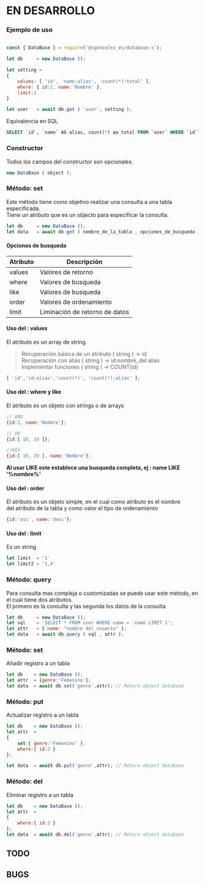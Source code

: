 # EN DESARROLLO 

### Ejemplo de uso

```javascript

const { DataBase } = require('@sgonzalez_es/database-x');

let db     = new DataBase ();

let setting =
{
    values: [ 'id', 'name:alias', 'count(*):total' ],
    where: { id:2, name:'Nombre' },
    limit:1
}

let user   = await db.get ( 'user', setting );
```
Equivalencia en SQL
```sql
SELECT `id`, `name` AS alias, count(*) as total FROM `user` WHERE `id` = 2 AND `name` = 'Nombre' LIMIT 1
```
### Constructor
Todos los campos del constructor son opcionales.

```javascript
new DataBase ( object );
```

### Método: set
Este método tiene como objetivo realizar una consulta a una tabla especificada.  
Tiene un atributo que es un objecto para especificar la consulta.

```javascript
let db     = new DataBase ();
let data   = await db.get ( nombre_de_la_tabla , opciones_de_busqueda );
```
#### Opciones de busqueda
| Atributo 			 | Descripción     |
|---				 |---	           |  
| values             | Valores de retorno | 
| where              | Valores de busqueda | 
| like               | Valores de busqueda | 
| order              | Valores de ordenamiento | 
| limit              | Liminación de retorno de datos | 

#### Uso del : values
El atributo es un array de string.

> Recuperación básica de un atributo ( string ) ->  id  
> Recuperación con alias             ( string ) ->  id:nombre_del alias  
> Implementar funciones              ( string ) ->  COUNT(id)  

```javascript
[ 'id','id:alias','count(*)', 'count(*):alias' ];
```

#### Uso del : where y like
El atributo es un objeto con strings o de arrays

```javascript
// AND
{id:2, name:'Nombre'};

// OR
{id:[ 10, 29 ]};

//MIX
{id:[ 10, 29 ], name:'Nombre'};
```
**Al usar LIKE este establece una busqueda completa, ej : name LIKE '%nombre%'**

#### Uso del : order
El atributo es un objeto simple, en el cual como atributo es el nombre   
del atributo de la tabla y como valor el tipo de ordenamiento

```javascript
{id:'asc', name:'desc'};
```

#### Uso del : limit
Es un string

```javascript
let limit  = '1'
let limit2 = '1,4'
```

### Método: query
Para consulta mas compleja o customizadas se puede usar este método, en el cual tiene dos atributos.  
El primero es la consulta y las segunda los datos de la consulta

```javascript
let db     = new DataBase ();
let sql    = 'SELECT * FROM user WHERE name = :name LIMIT 1';
let attr   = { name: "nombre del usuario" };
let data   = await db.query ( sql , attr );
```

### Método: set
Añadir registro a un tabla

```javascript
let db    = new DataBase ();
let attr  = {genre:'Femenino'};
let data  = await db.set('genre',attr); // Return object database
```
### Método: put
Actualizar registro a un tabla

```javascript
let db    = new DataBase ();
let attr  = 
{
    set:{ genre:'Femeníno' },
	where:{ id:2 }
};

let data  = await db.put('genre',attr); // Return object database
```

### Método: del
Eliminar registro a un tabla

```javascript
let db    = new DataBase ();
let attr  = 
{
	where:{ id:2 }
};
let data  = await db.del('genre',attr); // Return object database
```

## TODO 

## BUGS 